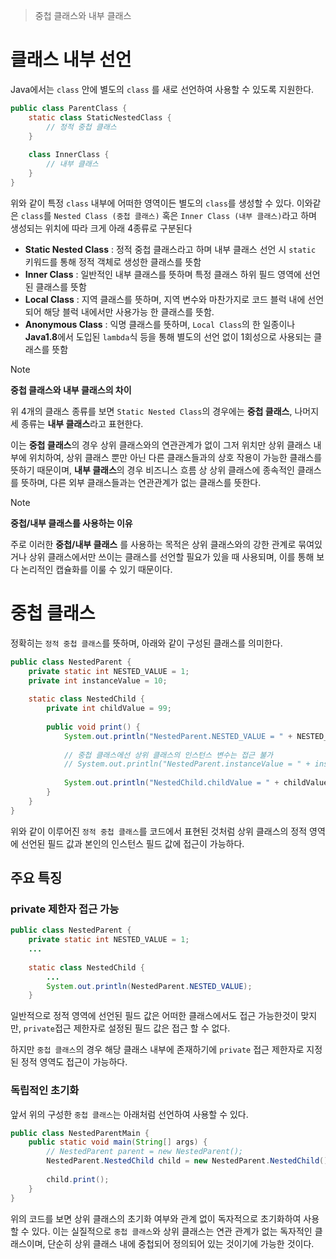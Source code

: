 > 중첩 클래스와 내부 클래스

# 클래스 내부 선언
Java에서는 `class` 안에 별도의 `class` 를 새로 선언하여 사용할 수 있도록 지원한다.
```java
public class ParentClass {  
    static class StaticNestedClass {  
        // 정적 중첩 클래스  
    }  
  
    class InnerClass {  
        // 내부 클래스  
    }  
}
```

위와 같이 특정 `class` 내부에 어떠한 영역이든 별도의 `class`를 생성할 수 있다.
이와같은 `class`를 `Nested Class (중첩 클래스)` 혹은 `Inner Class (내부 클래스)`라고 하며 생성되는 위치에 따라 크게 아래 4종류로 구분된다
- **Static Nested Class** : 정적 중첩 클래스라고 하며 내부 클래스 선언 시 `static` 키워드를 통해 정적 객체로 생성한 클래스를 뜻함
- **Inner Class** : 일반적인 내부 클래스를 뜻하며 특정 클래스 하위 필드 영역에 선언된 클래스를 뜻함
- **Local Class** : 지역 클래스를 뜻하며, 지역 변수와 마찬가지로 코드 블럭 내에 선언되어 해당 블럭 내에서만 사용가능 한 클래스를 뜻함.
- **Anonymous Class** : 익명 클래스를 뜻하며, `Local Class`의 한 일종이나 **Java1.8**에서 도입된 `lambda`식 등을 통해 별도의 선언 없이 1회성으로 사용되는 클래스를 뜻함

> [!NOTE]
> **중첩 클래스와 내부 클래스의 차이**
> 
> 위 4개의 클래스 종류를 보면 `Static Nested Class`의 경우에는 **중첩 클래스**, 나머지 세 종류는 **내부 클래스**라고 표현한다. 
> 
> 이는 **중첩 클래스**의 경우 상위 클래스와의 연관관계가 없이 그저 위치만 상위 클래스 내부에 위치하여, 상위 클래스 뿐만 아닌 다른 클래스들과의 상호 작용이 가능한 클래스를 뜻하기 때문이며, **내부 클래스**의 경우 비즈니스 흐름 상 상위 클래스에 종속적인 클래스를 뜻하며, 다른 외부 클래스들과는 연관관계가 없는 클래스를 뜻한다.

> [!NOTE]
> **중첩/내부 클래스를 사용하는 이유**
> 
> 주로 이러한 **중첩/내부 클래스** 를 사용하는 목적은 상위 클래스와의 강한 관계로 묶여있거나 상위 클래스에서만 쓰이는 클래스를 선언할 필요가 있을 때 사용되며, 이를 통해 보다 논리적인 캡슐화를 이룰 수 있기 때문이다.

# 중첩 클래스
정확히는 `정적 중첩 클래스`를 뜻하며, 아래와 같이 구성된 클래스를 의미한다.
```java
public class NestedParent {  
    private static int NESTED_VALUE = 1;  
    private int instanceValue = 10;  
  
    static class NestedChild {  
        private int childValue = 99;  
  
        public void print() {  
            System.out.println("NestedParent.NESTED_VALUE = " + NESTED_VALUE);  
  
            // 중첩 클래스에선 상위 클래스의 인스턴스 변수는 접근 불가  
            // System.out.println("NestedParent.instanceValue = " + instanceValue);  
  
            System.out.println("NestedChild.childValue = " + childValue);  
        }  
    }  
}
```

위와 같이 이루어진 `정적 중첩 클래스`를 코드에서 표현된 것처럼 상위 클래스의 정적 영역에 선언된 필드 값과 본인의 인스턴스 필드 값에 접근이 가능하다.

## 주요 특징
### private 제한자 접근 가능
```java
public class NestedParent {  
    private static int NESTED_VALUE = 1;  
    ...
  
    static class NestedChild {  
        ...
        System.out.println(NestedParent.NESTED_VALUE);
    }
```
일반적으로 정적 영역에 선언된 필드 값은 어떠한 클래스에서도 접근 가능한것이 맞지만, `private`접근 제한자로 설정된 필드 값은 접근 할 수 없다.

하지만 `중첩 클래스`의 경우 해당 클래스 내부에 존재하기에 `private` 접근 제한자로 지정된 정적 영역도 접근이 가능하다.

### 독립적인 초기화
앞서 위의 구성한 `중첩 클래스`는 아래처럼 선언하여 사용할 수 있다.
```java
public class NestedParentMain {  
    public static void main(String[] args) {  
        // NestedParent parent = new NestedParent();  
        NestedParent.NestedChild child = new NestedParent.NestedChild();  
  
        child.print();  
    }  
}
```
위의 코드를 보면 상위 클래스의 초기화 여부와 관계 없이 독자적으로 초기화하여 사용할 수 있다. 이는 실질적으로 `중첩 클래스`와 상위 클래스는 연관 관계가 없는 독자적인 클래스이며, 단순히 상위 클래스 내에 중첩되어 정의되어 있는 것이기에 가능한 것이다.
